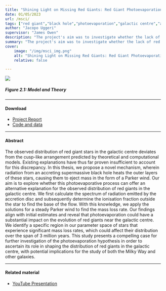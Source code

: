 ```yaml
---
title: "Shining Light on Missing Red Giants: Red Giant Photoevaporation in the Galactic Centre" 
date: 01/05/2023
url: /msci/
tags: ["red giant","black hole","photoevaporation","galactic centre","astrophysics","stellar evolution"]
author: "Jacopo Uggeri"
supervisor: "James Owen"
description: "The project's aim was to investigate whether the lack of red giant stars at the center of the Galaxy could be explained by evaporation caused by radiation coming from the accretion disk of the central supermassive black hole." 
summary: "The project's aim was to investigate whether the lack of red giant stars at the center of the Galaxy could be explained by evaporation caused by radiation coming from the accretion disk of the central supermassive black hole. Our results provided promising evidence that photoevaporation can indeed significantly alter a red giant's evolutionary course." 
cover:
    image: "/img/msci_img.png"
    alt: "Shining Light on Missing Red Giants: Red Giant Photoevaporation in the Galactic Centre"
    relative: false

---
```


![](/img/msci_img.png)
##### Figure 2.1: Model and Theory

---

#### Download

+ [Project Report](/docs/msci.pdf)
+ [Code and data](https://github.com/jacopouggeri/red_giant_photoevaporation)

---

#### Abstract

The observed distribution of red giant stars in the galactic centre deviates from the cusp-like arrangement predicted by theoretical and computational models. Existing explanations have thus far proven insufficient to account for this discrepancy. In this thesis, we propose a novel mechanism, wherein radiation from an accreting supermassive black hole heats the outer layers of these stars, causing them to eject mass in the form of a Parker wind. Our aim is to explore whether this photoevaporative process can offer an alternative explanation for the observed distribution of red giants in the galactic centre. We first calculate the spectrum of radiation emitted by the accretion disc and subsequently determine the ionisation fraction outside the star to find the base of the flow. With this knowledge, we apply the solutions for a steady Parker wind to find the mass loss rate. Our findings align with initial estimates and reveal that photoevaporation could have a substantial impact on the evolution of red giants near the galactic centre. We identify a specific region in our parameter space of stars that experience significant mass loss rates, which could affect their distribution over the span of 3 million years. This study presents a compelling case for further investigation of the photoevaporation hypothesis in order to ascertain its role in shaping the distribution of red giants in the galactic centre, with potential implications for the study of both the Milky Way and other galaxies.

---

#### Related material

+ [YouTube Presentation](https://www.youtube.com/watch?v=DIE3EIqZb9M&t=18s)

